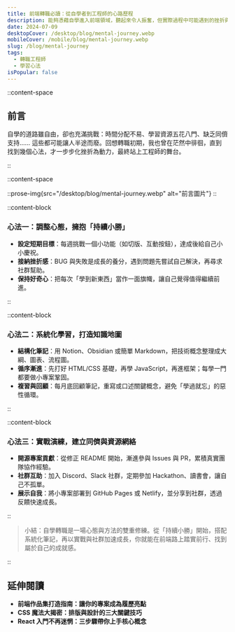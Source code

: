```yaml
---
title: 前端轉職必讀：從自學者到工程師的心路歷程
description: 能夠憑藉自學進入前端領域，聽起來令人振奮，但實際過程中可能遇到的挫折與疑慮，卻常常令人猶豫。回想當初我也是對程式一竅不通，卻在興趣的驅使下毅然踏上自學之路。今天想透過這篇文章，分享我的轉職經驗和一些調適心態的秘訣，盼能為有心投入前端領域的你提供一些力量與方向。
date: 2024-07-09
desktopCover: /desktop/blog/mental-journey.webp
mobileCover: /mobile/blog/mental-journey.webp
slug: /blog/mental-journey
tags:
  - 轉職工程師
  - 學習心法
isPopular: false
---
```


::content-space

## 前言

自學的道路雖自由，卻也充滿挑戰：時間分配不易、學習資源五花八門、缺乏同儕支持…… 這些都可能讓人半途而廢。回想轉職初期，我也曾在茫然中徘徊，直到找到幾個心法，才一步步化挫折為動力，最終站上工程師的舞台。

::

::content-space

::prose-img{src="/desktop/blog/mental-journey.webp" alt="前言圖片"}
::

::content-block

### 心法一：調整心態，擁抱「持續小勝」

- **設定短期目標**：每週挑戰一個小功能（如切版、互動按鈕），達成後給自己小小慶祝。
- **接納挫折感**：BUG 與失敗是成長的養分，遇到問題先嘗試自己解決，再尋求社群幫助。
- **保持好奇心**：把每次「學到新東西」當作一面旗幟，讓自己覺得值得繼續前進。

::

::content-block

### 心法二：系統化學習，打造知識地圖

- **結構化筆記**：用 Notion、Obsidian 或簡單 Markdown，把技術概念整理成大綱、圖表、流程圖。
- **循序漸進**：先打好 HTML/CSS 基礎，再學 JavaScript，再進框架；每學一門都要做小專案鞏固。
- **複習與回顧**：每月底回顧筆記，重寫或口述關鍵概念，避免「學過就忘」的惡性循環。

::

::content-block

### 心法三：實戰演練，建立同儕與資源網絡

- **開源專案貢獻**：從修正 README 開始，漸進參與 Issues 與 PR，累積真實團隊協作經驗。
- **社群互助**：加入 Discord、Slack 社群，定期參加 Hackathon、讀書會，讓自己不孤單。
- **展示自我**：將小專案部署到 GitHub Pages 或 Netlify，並分享到社群，透過反饋快速成長。

::

> 小結：自學轉職是一場心態與方法的雙重修練。從「持續小勝」開始，搭配系統化筆記，再以實戰與社群加速成長，你就能在前端路上踏實前行、找到屬於自己的成就感。

::

## 延伸閱讀

- **前端作品集打造指南：讓你的專案成為履歷亮點**
- **CSS 魔法大揭密：排版與設計的三大關鍵技巧**
- **React 入門不再迷惘：三步驟帶你上手核心概念**
